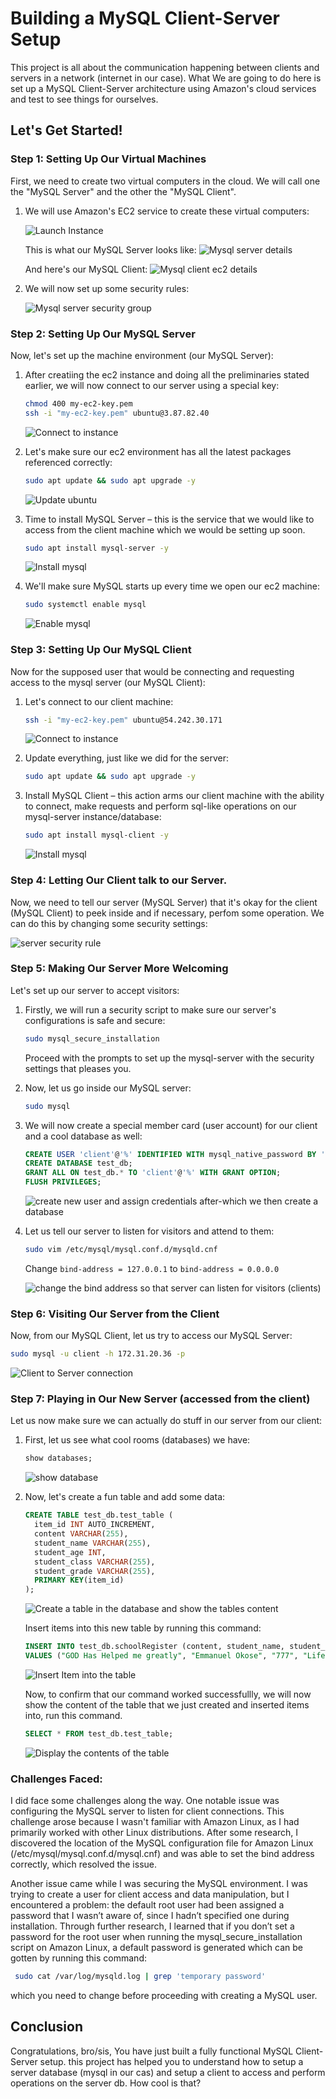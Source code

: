 # Building a MySQL Client-Server Setup
This project is all about the communication happening between clients and servers in a network (internet in our case).
What We are going to do here is set up a MySQL Client-Server architecture using Amazon's cloud services and test to see things for ourselves.


## Let's Get Started!

### Step 1: Setting Up Our Virtual Machines

First, we need to create two virtual computers in the cloud. We will call one the "MySQL Server" and the other the "MySQL Client".

1. We will use Amazon's EC2 service to create these virtual computers:

   ![Launch Instance](./images/create_ec2_instance.png)

   This is what our MySQL Server looks like:
   ![Mysql server details](./images/server_instance_details.png)

   And here's our MySQL Client:
   ![Mysql client ec2 details](./images/client_instance_details.png)

2. We will now set up some security rules:

   ![Mysql server security group](./images/server_security_group_add-rule.png)

### Step 2: Setting Up Our MySQL Server

Now, let's set up the machine environment (our MySQL Server):

1. After creatiing the ec2 instance and doing all the preliminaries stated earlier, we will now connect to our server using a special key:

   ```bash
   chmod 400 my-ec2-key.pem
   ssh -i "my-ec2-key.pem" ubuntu@3.87.82.40
   ```
   ![Connect to instance](./images/ssh-connect_to_server.png)

2. Let's make sure our ec2 environment has all the latest packages referenced correctly:

   ```bash
   sudo apt update && sudo apt upgrade -y
   ```
   ![Update ubuntu](./images/updage_&&_upgrade_server_repo.png)

3. Time to install MySQL Server – this is the service that we would like to access from the client machine which we would be setting up soon.

   ```bash
   sudo apt install mysql-server -y
   ```
   ![Install mysql](./images/install_mysql_server.png)

4. We'll make sure MySQL starts up every time we open our ec2 machine:

   ```bash
   sudo systemctl enable mysql
   ```
   ![Enable mysql](./images/enable_mysql.png)

### Step 3: Setting Up Our MySQL Client

Now for the supposed user that would be connecting and requesting access to the mysql server (our MySQL Client):

1. Let's connect to our client machine:

   ```bash
   ssh -i "my-ec2-key.pem" ubuntu@54.242.30.171
   ```
   ![Connect to instance](./images/ssh-connect_to_client.png)

2. Update everything, just like we did for the server:

   ```bash
   sudo apt update && sudo apt upgrade -y
   ```

3. Install MySQL Client – this action arms our client machine with the ability to connect, make requests and perform sql-like operations on our mysql-server instance/database:

   ```bash
   sudo apt install mysql-client -y
   ```
   ![Install mysql](./images/sudo_apt_install_mysql.png)

### Step 4: Letting Our Client talk to our Server.

Now, we need to tell our server (MySQL Server) that it's okay for the client (MySQL Client) to peek inside and if necessary, perfom some operation. We can do this by changing some security settings:

![server security rule](./images/server_security_group_add-rule.png)

### Step 5: Making Our Server More Welcoming

Let's set up our server to accept visitors:

1. Firstly, we will run a security script to make sure our server's configurations is safe and secure:

   ```bash
   sudo mysql_secure_installation
   ```
   Proceed with the prompts to set up the mysql-server with the security settings that pleases you.
2. Now, let us go inside our MySQL server:

   ```bash
   sudo mysql
   ```

3. We will now create a special member card (user account) for our client and a cool database as well:

   ```sql
   CREATE USER 'client'@'%' IDENTIFIED WITH mysql_native_password BY 'NewU$er.3';
   CREATE DATABASE test_db;
   GRANT ALL ON test_db.* TO 'client'@'%' WITH GRANT OPTION;
   FLUSH PRIVILEGES;
   ```
   ![create new user and assign credentials after-which we then create a database](./images/create_new_mysql-user_&_assign_creds.png)

4. Let us tell our server to listen for visitors and attend to them:

   ```bash
   sudo vim /etc/mysql/mysql.conf.d/mysqld.cnf
   ```
   Change `bind-address = 127.0.0.1` to `bind-address = 0.0.0.0`

   ![change the bind address so that server can listen for visitors (clients) ](./images/configure_mysql_to_receive_connections_from_anywhere.png)
 

### Step 6: Visiting Our Server from the Client

Now, from our MySQL Client, let us try to access  our MySQL Server:

```bash
sudo mysql -u client -h 172.31.20.36 -p
```
![Client to Server connection](./images/show_database_from_client_cli.png)

### Step 7: Playing in Our New Server (accessed from the client)

Let us now make sure we can actually do stuff in our server from our client:

1. First, let us see what cool rooms (databases) we have:

   ```sql
   show databases;
   ```
   ![show database](./images/show_database_from_client_cli.png)

2. Now, let's create a fun table and add some data:

   ```sql
   CREATE TABLE test_db.test_table (
     item_id INT AUTO_INCREMENT,
     content VARCHAR(255),
     student_name VARCHAR(255),
     student_age INT,
     student_class VARCHAR(255),
     student_grade VARCHAR(255),
     PRIMARY KEY(item_id)
   );
   ```
   ![Create a table in the database and show the tables content](./images/create_new_table.png)

   Insert items into this new table by running this command:
   ```sql
   INSERT INTO test_db.schoolRegister (content, student_name, student_age, student_class, student_grade) 
   VALUES ("GOD Has Helped me greatly", "Emmanuel Okose", "777", "Life-long Learning", "EXCELLENT"); 
   ```
   ![Insert Item into the table](./images/insert_content_to_the_new_table.png)

   Now, to confirm that our command worked successfullly, we will now show the content of the table that we just created and inserted items into, run this command.
   ```sql
   SELECT * FROM test_db.test_table;
   ```
   ![Display the contents of the table](./images/view_table's_content.png)

### Challenges Faced:

I did face some challenges along the way. One notable issue was configuring the MySQL server to listen for client connections. This challenge arose because I wasn't familiar with Amazon Linux, as I had primarily worked with other Linux distributions. After some research, I discovered the location of the MySQL configuration file for Amazon Linux (/etc/mysql/mysql.conf.d/mysql.cnf) and was able to set the bind address correctly, which resolved the issue.

Another issue came while I was securing the MySQL environment. I was trying to create a user for client access and data manipulation, but I encountered a problem: the default root user had been assigned a password that I wasn’t aware of, since I hadn’t specified one during installation. Through further research, I learned that if you don’t set a password for the root user when running the mysql_secure_installation script on Amazon Linux, a default password is generated which can be gotten by running this command:
```bash 
 sudo cat /var/log/mysqld.log | grep 'temporary password'
 ```
 which you need to change before proceeding with creating a MySQL user.


## Conclusion
Congratulations, bro/sis, You have just built a fully functional MySQL Client-Server setup. this project has helped you to understand how to setup a server database (mysql in our cas) and setup a client to access and perform operations on the server db. How cool is that?


